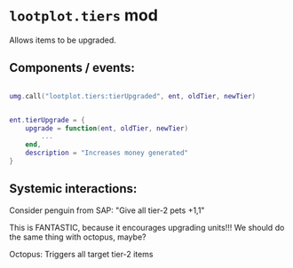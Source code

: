 

# `lootplot.tiers` mod
Allows items to be upgraded.


## Components / events:
```lua

umg.call("lootplot.tiers:tierUpgraded", ent, oldTier, newTier)


ent.tierUpgrade = {
    upgrade = function(ent, oldTier, newTier)
        ...
    end,
    description = "Increases money generated"
}
```


## Systemic interactions:

Consider penguin from SAP:
"Give all tier-2 pets +1,1"

This is FANTASTIC, because it encourages upgrading units!!!
We should do the same thing with octopus, maybe?

Octopus:
Triggers all target tier-2 items

